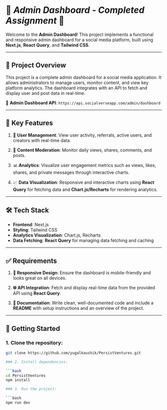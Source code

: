 # 🌟 *Admin Dashboard - Completed Assignment* 🌟

Welcome to the **Admin Dashboard**! This project implements a functional and responsive admin dashboard for a social media platform, built using **Next.js**, **React Query**, and **Tailwind CSS**.

---

## 📝 Project Overview

This project is a complete admin dashboard for a social media application. It allows administrators to manage users, monitor content, and view key platform analytics. The dashboard integrates with an API to fetch and display user and post data in real-time.

🔗 **Admin Dashboard API**: `https://api.socialverseapp.com/admin/dashboard`

---

## 🌟 Key Features

1. 👤 **User Management**: View user activity, referrals, active users, and creators with real-time data.
   
2. 📝 **Content Moderation**: Monitor daily views, shares, comments, and posts.

3. 📊 **Analytics**: Visualize user engagement metrics such as views, likes, shares, and private messages through interactive charts.

4. 📈 **Data Visualization**: Responsive and interactive charts using **React Query** for fetching data and **Chart.js/Recharts** for rendering analytics.

---

## 🛠️ Tech Stack

- **Frontend**: Next.js
- **Styling**: Tailwind CSS
- **Analytics Visualization**: Chart.js, Recharts
- **Data Fetching**: **React Query** for managing data fetching and caching

---

## ✅ Requirements

1. **📱 Responsive Design**: Ensure the dashboard is mobile-friendly and looks great on all devices.
   
2. **🌐 API Integration**: Fetch and display real-time data from the provided API using **React Query**.
   
3. **📄 Documentation**: Write clean, well-documented code and include a **README** with setup instructions and an overview of the project.

---

## 🚀 Getting Started

### 1. Clone the repository:

```bash
git clone https://github.com/yugalkaushik/PersistVentures.git

### 2. Install dependencies:

```bash
cd PersistVentures
npm install

### 3. Run the project:

```bash
npm run dev
